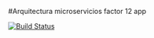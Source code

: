 #Arquitectura microservicios factor 12 app


[![Build Status](https://travis-ci.org/Rolinespinoza/x-app.svg?branch=master)](https://travis-ci.org/Rolinespinoza/x-app)
